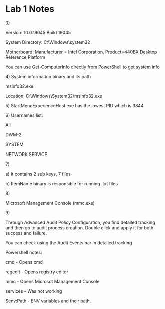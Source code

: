 # Lab 1 Notes

3\)

Version: 10.0.19045 Build 19045

System Directory: C:\Windows\system32

Motherboard: Manufacturer = Intel Corporation, Product=440BX Desktop Reference Platform



You can use Get-ComputerInfo directly from PowerShell  to get system info



4\) System information binary and its path

msinfo32.exe

Location: C:\Windows\System32\msinfo32.exe



5\) StartMenuExperienceHost.exe has the lowest PID which is 3844



6\) Usernames list:

Ali

DWM-2

SYSTEM

NETWORK SERVICE



7\)

a) It contains 2 sub keys, 7 files

b) ItemName binary is responsible for running .txt files



8\)

Microsoft Management Console (mmc.exe)



9\)

Through Advanced Audit Policy Configuration, you find detailed tracking and then go to audit process creation. Double click and apply it for both success and failure.

You can check using the Audit Events bar in detailed tracking&#x20;



Powershell notes:

cmd - Opens cmd

regedit - Opens registry editor

mmc - Opens Microsot Management Console

services -  Was not working

$env:Path - ENV variables and their path.
